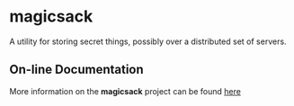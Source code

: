 magicsack
=========


A utility for storing secret things, possibly over a distributed set of
servers.

## On-line Documentation
More information on the **magicsack** project can be found 
[here](https://jddixon.github.io/magicsack)
